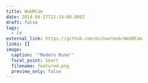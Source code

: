```yaml
---
title: WebMCam
date: 2014-04-27T22:14:00.000Z
draft: false
tags:
  - C#
external_link: https://github.com/michaelmob/WebMCam
links: []
image:
  caption: '"Modern Rune"'
  focal_point: Smart
  filename: featured.png
  preview_only: false
---
```

